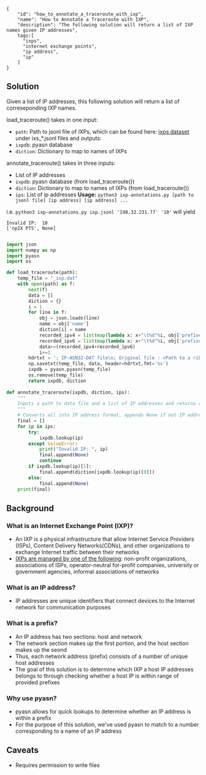 ~~~
{
    "id": "how_to_annotate_a_traceroute_with_ixp",
    "name": "How to Annotate a Traceroute with IXP",
    "description": "The following solution will return a list of IXP names given IP addresses",
    tags:[
      "ixps", 
      "internet exchange points", 
      "ip address",
      "ip"
    ]
}
~~~

## Solution

Given a list of IP addresses, this following solution will return a list of correseponding IXP names.

load_traceroute() takes in one input:
- `path`: Path to jsonl file of IXPs, which can be found here: [ixps dataset](https://www.caida.org/data/ixps/) under ixs_*.jsonl files
and outputs:
- `ixpdb`: pyasn database
- `diction`: Dictionary to map to names of IXPs

annotate_traceroute() takes in three inputs:

- List of IP addresses
- `ixpdb`: pyasn database (from load_traceroute())
- `diction`: Dictionary to map to names of IXPs (from load_traceroute())
- `ips`: List of ip addresses
**Usage:** `python3 ixp-annotations.py [path to jsonl file] [ip address] [ip address] ...`

i.e. `python3 ixp-annotations.py ixp.jsonl '198.32.231.77' '10'` will yield 
~~~
Invalid IP:  10
['npIX PTS', None]
~~~

~~~python

import json
import numpy as np
import pyasn
import os

def load_traceroute(path):
    temp_file = "_ixp.dat"
    with open(path) as f:
        next(f)
        data = []
        diction = {}
        i = 1
        for line in f:
            obj = json.loads(line)
            name = obj['name']
            diction[i] = name
            recorded_ipv4 = list(map(lambda x: x+"\t%d"%i, obj['prefixes']['ipv4']))
            recorded_ipv6 = list(map(lambda x: x+"\t%d"%i, obj['prefixes']['ipv6']))
            data+=(recorded_ipv4+recorded_ipv6)
            i+=1
        hdrtxt = '; IP-ASN32-DAT file\n; Original file : <Path to a rib file>\n; Converted on  : temp\n; CIDRs         : 512490\n;'
        np.savetxt(temp_file, data, header=hdrtxt,fmt='%s')
        ixpdb = pyasn.pyasn(temp_file)
        os.remove(temp_file)
        return ixpdb, diction
                
def annotate_traceroute(ixpdb, diction, ips):
    """
    Inputs a path to data file and a list of IP addresses and returns a corresponding list of IXP names.
    """
    # Converts all into IP address format, appends None if not IP address
    final = []
    for ip in ips:
        try:
            ixpdb.lookup(ip)
        except ValueError:
            print("Invalid IP: ", ip)
            final.append(None)
            continue  
        if ixpdb.lookup(ip)[1]:
            final.append(diction[ixpdb.lookup(ip)[0]])
        else:
            final.append(None)                  
    print(final)
~~~

## Background

### What is an Internet Exchange Point (IXP)?
- An IXP is a physical infrastructure that allow Internet Service Providers (ISPs), Content Delivery Networks(CDNs), and other organizations to exchange Internet traffic between their networks
- [IXPs are managed by one of the following](https://www.internetsociety.org/issues/ixps/): non-profit organizations, associations of ISPs, operator-neutral for-profit companies, university or government agencies, informal associations of networks

### What is an IP address?
- IP addresses are unique identifiers that connect devices to the Internet network for communication purposes

### What is a prefix?
- An IP address has two sections: host and network
- The network section makes up the first portion, and the host section makes up the seond
- Thus, each network address (prefix) consists of a number of unique host addresses
- The goal of this solution is to determine which IXP a host IP addresses belongs to through checking whether a host IP is within range of provided prefixes

### Why use pyasn?
- pyasn allows for quick lookups to determine whether an IP address is within a prefix
- For the purpose of this solution, we've used pyasn to match to a number corresponding to a name of an IP address

## Caveats
- Requires permission to write files